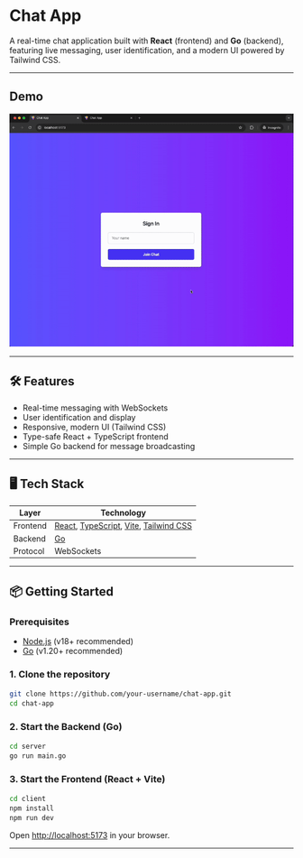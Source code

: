 # Chat App

A real-time chat application built with **React** (frontend) and **Go** (backend), featuring live messaging, user identification, and a modern UI powered by Tailwind CSS.

---

## Demo

![Chat App Demo](./docs/chat-app-with-websockets.gif)

---

## 🛠️ Features

- Real-time messaging with WebSockets
- User identification and display
- Responsive, modern UI (Tailwind CSS)
- Type-safe React + TypeScript frontend
- Simple Go backend for message broadcasting

---

## 🖥️ Tech Stack

| Layer    | Technology                                                                                                                                        |
| -------- | ------------------------------------------------------------------------------------------------------------------------------------------------- |
| Frontend | [React](https://react.dev/), [TypeScript](https://www.typescriptlang.org/), [Vite](https://vitejs.dev/), [Tailwind CSS](https://tailwindcss.com/) |
| Backend  | [Go](https://golang.org/)                                                                                                                         |
| Protocol | WebSockets                                                                                                                                        |

---

## 📦 Getting Started

### Prerequisites

- [Node.js](https://nodejs.org/) (v18+ recommended)
- [Go](https://golang.org/) (v1.20+ recommended)

### 1. Clone the repository

```sh
git clone https://github.com/your-username/chat-app.git
cd chat-app
```

### 2. Start the Backend (Go)

```sh
cd server
go run main.go
```

### 3. Start the Frontend (React + Vite)

```sh
cd client
npm install
npm run dev
```

Open [http://localhost:5173](http://localhost:5173) in your browser.

---
